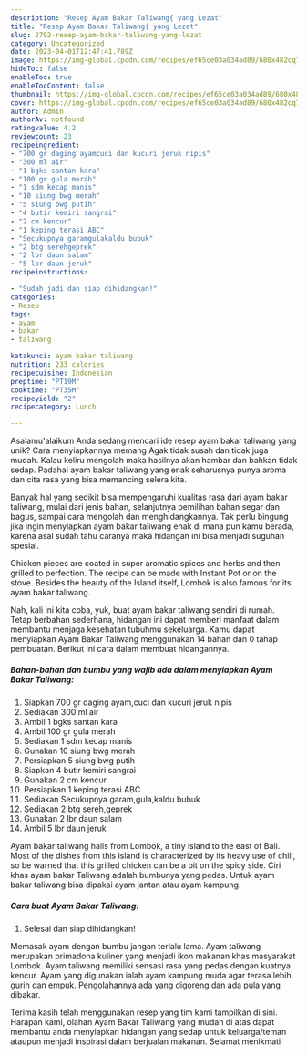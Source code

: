 ```yaml
---
description: "Resep Ayam Bakar Taliwang{ yang Lezat"
title: "Resep Ayam Bakar Taliwang{ yang Lezat"
slug: 2792-resep-ayam-bakar-taliwang-yang-lezat
category: Uncategorized
date: 2023-04-01T12:47:41.789Z
image: https://img-global.cpcdn.com/recipes/ef65ce03a034ad89/680x482cq70/ayam-bakar-taliwang-foto-resep-utama.jpg
hideToc: false
enableToc: true
enableTocContent: false
thumbnail: https://img-global.cpcdn.com/recipes/ef65ce03a034ad89/680x482cq70/ayam-bakar-taliwang-foto-resep-utama.jpg
cover: https://img-global.cpcdn.com/recipes/ef65ce03a034ad89/680x482cq70/ayam-bakar-taliwang-foto-resep-utama.jpg
author: Admin
authorAv: notfound
ratingvalue: 4.2
reviewcount: 23
recipeingredient:
- "700 gr daging ayamcuci dan kucuri jeruk nipis"
- "300 ml air"
- "1 bgks santan kara"
- "100 gr gula merah"
- "1 sdm kecap manis"
- "10 siung bwg merah"
- "5 siung bwg putih"
- "4 butir kemiri sangrai"
- "2 cm kencur"
- "1 keping terasi ABC"
- "Secukupnya garamgulakaldu bubuk"
- "2 btg serehgeprek"
- "2 lbr daun salam"
- "5 lbr daun jeruk"
recipeinstructions:

- "Sudah jadi dan siap dihidangkan!"
categories:
- Resep
tags:
- ayam
- bakar
- taliwang

katakunci: ayam bakar taliwang 
nutrition: 233 calories
recipecuisine: Indonesian
preptime: "PT19M"
cooktime: "PT35M"
recipeyield: "2"
recipecategory: Lunch

---
```



Asalamu'alaikum Anda sedang mencari ide resep ayam bakar taliwang yang unik? Cara menyiapkannya memang Agak tidak susah dan tidak juga mudah. Kalau keliru mengolah maka hasilnya akan hambar dan bahkan tidak sedap. Padahal ayam bakar taliwang yang enak seharusnya punya aroma dan cita rasa yang bisa memancing selera kita.


Banyak hal yang sedikit bisa mempengaruhi kualitas rasa dari ayam bakar taliwang, mulai dari jenis bahan, selanjutnya pemilihan bahan segar dan bagus, sampai cara mengolah dan menghidangkannya. Tak perlu bingung jika ingin menyiapkan ayam bakar taliwang enak di mana pun kamu berada, karena asal sudah tahu caranya maka hidangan ini bisa menjadi suguhan spesial.

Chicken pieces are coated in super aromatic spices and herbs and then grilled to perfection. The recipe can be made with Instant Pot or on the stove. Besides the beauty of the Island itself, Lombok is also famous for its ayam bakar taliwang.


Nah, kali ini kita coba, yuk, buat ayam bakar taliwang sendiri di rumah. Tetap berbahan sederhana, hidangan ini dapat memberi manfaat dalam membantu menjaga kesehatan tubuhmu sekeluarga. Kamu dapat menyiapkan Ayam Bakar Taliwang menggunakan 14 bahan dan 0 tahap pembuatan. Berikut ini cara dalam membuat hidangannya.

<!--inarticleads1-->

##### Bahan-bahan dan bumbu yang wajib ada dalam menyiapkan Ayam Bakar Taliwang:

1. Siapkan 700 gr daging ayam,cuci dan kucuri jeruk nipis
1. Sediakan 300 ml air
1. Ambil 1 bgks santan kara
1. Ambil 100 gr gula merah
1. Sediakan 1 sdm kecap manis
1. Gunakan 10 siung bwg merah
1. Persiapkan 5 siung bwg putih
1. Siapkan 4 butir kemiri sangrai
1. Gunakan 2 cm kencur
1. Persiapkan 1 keping terasi ABC
1. Sediakan Secukupnya garam,gula,kaldu bubuk
1. Sediakan 2 btg sereh,geprek
1. Gunakan 2 lbr daun salam
1. Ambil 5 lbr daun jeruk


Ayam bakar taliwang hails from Lombok, a tiny island to the east of Bali. Most of the dishes from this island is characterized by its heavy use of chili, so be warned that this grilled chicken can be a bit on the spicy side. Ciri khas ayam bakar Taliwang adalah bumbunya yang pedas. Untuk ayam bakar taliwang bisa dipakai ayam jantan atau ayam kampung. 

<!--inarticleads2-->

##### Cara buat Ayam Bakar Taliwang:


1. Selesai dan siap dihidangkan!

Memasak ayam dengan bumbu jangan terlalu lama. Ayam taliwang merupakan primadona kuliner yang menjadi ikon makanan khas masyarakat Lombok. Ayam taliwang memiliki sensasi rasa yang pedas dengan kuatnya kencur. Ayam yang digunakan ialah ayam kampung muda agar terasa lebih gurih dan empuk. Pengolahannya ada yang digoreng dan ada pula yang dibakar. 

Terima kasih telah menggunakan resep yang tim kami tampilkan di sini. Harapan kami, olahan Ayam Bakar Taliwang yang mudah di atas dapat membantu anda menyiapkan hidangan yang sedap untuk keluarga/teman ataupun menjadi inspirasi dalam berjualan makanan. Selamat menikmati
